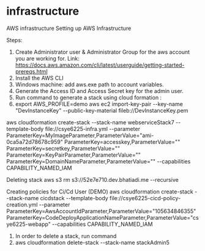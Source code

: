 # infrastructure
AWS infrastructure
Setting up AWS Infrastructure

Steps:
1. Create Administrator user & Administrator Group for the aws account you are working for. Link: https://docs.aws.amazon.com/cli/latest/userguide/getting-started-prereqs.html
2. Install the AWS CLI
3. Windows machine: add aws.exe path to account variables.
4. Generate the Access ID and Access Secret key for the admin user.
5. Run command to generate a stack using cloud formation :
6. export AWS_PROFILE=demo
aws ec2 import-key-pair --key-name "DevInstanceKey" --public-key-material fileb://DevInstanceKey.pem

aws cloudformation create-stack --stack-name webserviceStack7 --template-body file://csye6225-infra.yml --parameter ParameterKey=MyImageParameter,ParameterValue="ami-0ca5a72d78678c959" ParameterKey=accesskey,ParameterValue="" ParameterKey=secretkey,ParameterValue="" ParameterKey=KeyPairParameter,ParameterValue="" ParameterKey=DomainNameParameter,ParameterValue="" --capabilities CAPABILITY_NAMED_IAM

Deleting stack
aws s3 rm s3://52e7e710.dev.bhatiadi.me --recursive

Creating policies for Ci/Cd User (DEMO)
aws cloudformation create-stack --stack-name cicdstack --template-body file://csye6225-cicd-policy-creation.yml --parameter ParameterKey=AwsAccountIdParameter,ParameterValue="105634846355" ParameterKey=CodeDeployApplicationNameParameter,ParameterValue="csye6225-webapp" --capabilities CAPABILITY_NAMED_IAM

  
1.  In order to delete a stack, run command 
2.  aws cloudformation delete-stack --stack-name stackAdmin5

